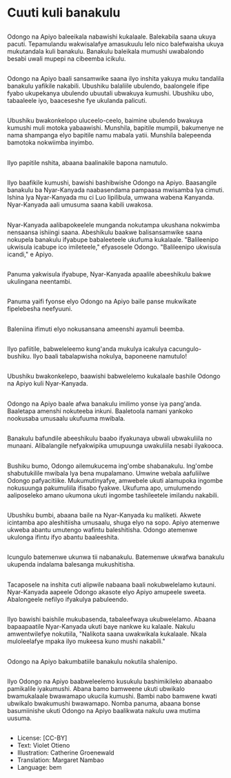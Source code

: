 # Cuuti kuli banakulu

##
Odongo na Apiyo baleeikala nabawishi kukalaale. Balekabila saana ukuya pacuti. Tepamulandu wakwisalafye amasukuulu lelo nico balefwaisha ukuya mukutandala kuli banakulu. Banakulu baleikala mumushi uwabalondo besabi uwali mupepi na cibeemba icikulu.

##
Odongo na Apiyo baali sansamwike saana ilyo inshita yakuya muku tandalila banakulu yafikile nakabili. Ubushiku balaliile ubulendo, baalongele ifipe fyabo ukupekanya ubulendo ubuutali ubwakuya kumushi. Ubushiku ubo, tabaaleele iyo, baaceseshe fye ukulanda palicuti.

## 
Ubushiku bwakonkelopo uluceelo-ceelo, baimine ubulendo bwakuya kumushi muli motoka yabaawishi. Munshila, bapitile mumpili, bakumenye ne nama shampanga elyo bapitile namu mabala yatii. Munshila balepeenda bamotoka nokwiimba inyimbo.

##
Ilyo papitile nshita, abaana baalinakile bapona namutulo.

##
Ilyo baafikile kumushi, bawishi bashibwishe Odongo na Apiyo. Baasangile banakulu ba Nyar-Kanyada naabasendama pampaasa mwisamba lya cimuti. Ishina lya Nyar-Kanyada mu ci Luo lipilibula, umwana wabena Kanyanda. Nyar-Kanyada aali umusuma saana kabili uwakosa.
 
##
Nyar-Kanyada aalibapokeelele munganda nokutampa ukushana nokwimba nensaansa ishiingi saana. Abeshikulu baakwe balisansamwike saana nokupela banakulu ifyabupe babaleeteele ukufuma kukalaale.
"Balileenipo ukwisula icabupe ico imileteele," efyasosele Odongo. "Balileenipo ukwisula icandi," e Apiyo. 

##
Panuma yakwisula ifyabupe, Nyar-Kanyada apaalile abeeshikulu bakwe ukulingana neentambi.

##
Panuma yaifi fyonse elyo Odongo na Apiyo baile panse mukwikate fipelebesha neefyuuni.

##
Baleniina ifimuti elyo nokusansana  ameenshi ayamuli beemba.

##
Ilyo pafiitile, babweleleemo kung'anda mukulya icakulya cacungulo-bushiku. Ilyo baali tabalapwisha nokulya, baponeene namutulo! 

##
Ubushiku bwakonkelepo, baawishi babwelelemo kukalaale bashile Odongo na Apiyo kuli Nyar-Kanyada.

##
Odongo na Apiyo baale afwa banakulu imilimo yonse iya pang'anda. Baaletapa amenshi nokuteeba inkuni. Baaletoola namani yankoko nookusaba umusaalu ukufuuma mwibala.

##
Banakulu bafundile abeeshikulu baabo ifyakunaya ubwali ubwakuliila no munaani. Alibalangile nefyakwipika umupuunga uwakuliila nesabi ilyakooca.

##
Bushiku bumo, Odongo ailemukucema ing'ombe shabanakulu. Ing'ombe shabutukilile mwibala lya bena mupalamano. Umwine webala aafuliilwe Odongo pafyacitiike.  Mukumutinyafye, amwebele ukuti alamupoka ingombe nokusuunga pakumuliila ifisabo fyakwe. Ukufuma apo, umulumendo aaliposeleko amano ukumona ukuti ingombe tashileetele imilandu nakabili.

##
Ubushiku bumbi, abaana baile na Nyar-Kanyada ku maliketi. Akwete icintamba apo aleshitiisha umusaalu, shuga elyo na sopo. Apiyo atemenwe ukweba abantu umutengo wafintu baleshitisha. Odongo atemenwe ukulonga ifintu ifyo abantu baaleeshita.

##
Icungulo batemenwe ukunwa tii nabanakulu. Batemenwe ukwafwa banakulu ukupenda indalama balesanga mukushitisha.

##
Tacaposele na inshita cuti alipwile nabaana baali nokubwelelamo kutauni. Nyar-Kanyada aapeele Odongo akasote elyo Apiyo amupeele sweeta. Abalongeele nefilyo ifyakulya pabuleendo.

##
Ilyo bawishi baishile mukubasenda, tabaleefwaya ukubwelelamo. Abaana bapaapaatile Nyar-Kanyada ukuti baye nankwe ku kalaale. Nakulu amwentwilefye nokutiila, "Nalikota saana uwakwikala kukalaale. Nkala muloleelafye mpaka ilyo mukeesa kuno mushi nakabili."

##
Odongo na Apiyo bakumbatiile banakulu nokutila shalenipo.

##
Ilyo Odongo na Apiyo baabweleelemo kusukulu bashimikileko abanaabo pamikalile iyakumushi. Abana bamo bamweene ukuti ubwikalo bwamukalaale bwawamapo ukucila kumushi.  Bambi nabo bamwene kwati ubwikalo bwakumushi bwawamapo. Nomba panuma, abaana bonse basumiinishe ukuti Odongo na Apiyo baalikwata nakulu uwa mutima uusuma.

##
* License: [CC-BY]
* Text: Violet Otieno
* Illustration: Catherine Groenewald
* Translation: Margaret Nambao
* Language: bem
